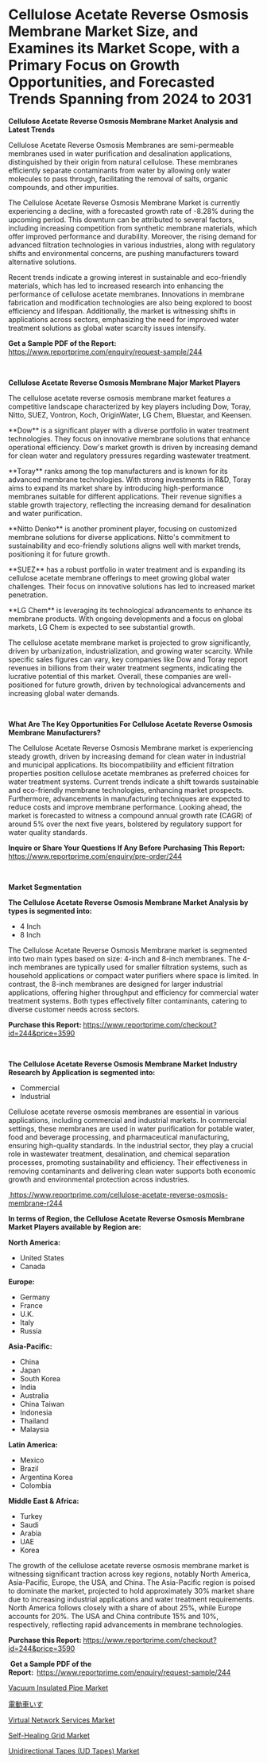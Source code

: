 <p><h1>Cellulose Acetate Reverse Osmosis Membrane Market Size, and Examines its Market Scope, with a Primary Focus on Growth Opportunities, and Forecasted Trends Spanning from 2024 to 2031</h1></p><p><strong>Cellulose Acetate Reverse Osmosis Membrane Market Analysis and Latest Trends</strong></p>
<p><p>Cellulose Acetate Reverse Osmosis Membranes are semi-permeable membranes used in water purification and desalination applications, distinguished by their origin from natural cellulose. These membranes efficiently separate contaminants from water by allowing only water molecules to pass through, facilitating the removal of salts, organic compounds, and other impurities.</p><p>The Cellulose Acetate Reverse Osmosis Membrane Market is currently experiencing a decline, with a forecasted growth rate of -8.28% during the upcoming period. This downturn can be attributed to several factors, including increasing competition from synthetic membrane materials, which offer improved performance and durability. Moreover, the rising demand for advanced filtration technologies in various industries, along with regulatory shifts and environmental concerns, are pushing manufacturers toward alternative solutions.</p><p>Recent trends indicate a growing interest in sustainable and eco-friendly materials, which has led to increased research into enhancing the performance of cellulose acetate membranes. Innovations in membrane fabrication and modification technologies are also being explored to boost efficiency and lifespan. Additionally, the market is witnessing shifts in applications across sectors, emphasizing the need for improved water treatment solutions as global water scarcity issues intensify.</p></p>
<p><strong>Get a Sample PDF of the Report:&nbsp;</strong> <a href="https://www.reportprime.com/enquiry/request-sample/244">https://www.reportprime.com/enquiry/request-sample/244</a></p>
<p>&nbsp;</p>
<p><strong>Cellulose Acetate Reverse Osmosis Membrane Major Market Players</strong></p>
<p><p>The cellulose acetate reverse osmosis membrane market features a competitive landscape characterized by key players including Dow, Toray, Nitto, SUEZ, Vontron, Koch, OriginWater, LG Chem, Bluestar, and Keensen. </p><p>**Dow** is a significant player with a diverse portfolio in water treatment technologies. They focus on innovative membrane solutions that enhance operational efficiency. Dow's market growth is driven by increasing demand for clean water and regulatory pressures regarding wastewater treatment.</p><p>**Toray** ranks among the top manufacturers and is known for its advanced membrane technologies. With strong investments in R&D, Toray aims to expand its market share by introducing high-performance membranes suitable for different applications. Their revenue signifies a stable growth trajectory, reflecting the increasing demand for desalination and water purification.</p><p>**Nitto Denko** is another prominent player, focusing on customized membrane solutions for diverse applications. Nitto's commitment to sustainability and eco-friendly solutions aligns well with market trends, positioning it for future growth.</p><p>**SUEZ** has a robust portfolio in water treatment and is expanding its cellulose acetate membrane offerings to meet growing global water challenges. Their focus on innovative solutions has led to increased market penetration.</p><p>**LG Chem** is leveraging its technological advancements to enhance its membrane products. With ongoing developments and a focus on global markets, LG Chem is expected to see substantial growth.</p><p>The cellulose acetate membrane market is projected to grow significantly, driven by urbanization, industrialization, and growing water scarcity. While specific sales figures can vary, key companies like Dow and Toray report revenues in billions from their water treatment segments, indicating the lucrative potential of this market. Overall, these companies are well-positioned for future growth, driven by technological advancements and increasing global water demands.</p></p>
<p>&nbsp;</p>
<p><strong>What Are The Key Opportunities For Cellulose Acetate Reverse Osmosis Membrane Manufacturers?</strong></p>
<p><p>The Cellulose Acetate Reverse Osmosis Membrane market is experiencing steady growth, driven by increasing demand for clean water in industrial and municipal applications. Its biocompatibility and efficient filtration properties position cellulose acetate membranes as preferred choices for water treatment systems. Current trends indicate a shift towards sustainable and eco-friendly membrane technologies, enhancing market prospects. Furthermore, advancements in manufacturing techniques are expected to reduce costs and improve membrane performance. Looking ahead, the market is forecasted to witness a compound annual growth rate (CAGR) of around 5% over the next five years, bolstered by regulatory support for water quality standards.</p></p>
<p><strong>Inquire or Share Your Questions If Any Before Purchasing This Report:</strong> <a href="https://www.reportprime.com/enquiry/pre-order/244">https://www.reportprime.com/enquiry/pre-order/244</a></p>
<p>&nbsp;</p>
<p><strong>Market Segmentation</strong></p>
<p><strong>The Cellulose Acetate Reverse Osmosis Membrane Market Analysis by types is segmented into:</strong></p>
<p><ul><li>4 Inch</li><li>8 Inch</li></ul></p>
<p><p>The Cellulose Acetate Reverse Osmosis Membrane market is segmented into two main types based on size: 4-inch and 8-inch membranes. The 4-inch membranes are typically used for smaller filtration systems, such as household applications or compact water purifiers where space is limited. In contrast, the 8-inch membranes are designed for larger industrial applications, offering higher throughput and efficiency for commercial water treatment systems. Both types effectively filter contaminants, catering to diverse customer needs across sectors.</p></p>
<p><strong>Purchase this Report:&nbsp;</strong><a href="https://www.reportprime.com/checkout?id=244&price=3590">https://www.reportprime.com/checkout?id=244&price=3590</a></p>
<p>&nbsp;</p>
<p><strong>The Cellulose Acetate Reverse Osmosis Membrane Market Industry Research by Application is segmented into:</strong></p>
<p><ul><li>Commercial</li><li>Industrial</li></ul></p>
<p><p>Cellulose acetate reverse osmosis membranes are essential in various applications, including commercial and industrial markets. In commercial settings, these membranes are used in water purification for potable water, food and beverage processing, and pharmaceutical manufacturing, ensuring high-quality standards. In the industrial sector, they play a crucial role in wastewater treatment, desalination, and chemical separation processes, promoting sustainability and efficiency. Their effectiveness in removing contaminants and delivering clean water supports both economic growth and environmental protection across industries.</p></p>
<p><a href="https://www.reportprime.com/cellulose-acetate-reverse-osmosis-membrane-r244">&nbsp;https://www.reportprime.com/cellulose-acetate-reverse-osmosis-membrane-r244</a></p>
<p><strong>In terms of Region, the Cellulose Acetate Reverse Osmosis Membrane Market Players available by Region are:</strong></p>
<p>
    <p> <strong> North America: </strong>
        <ul>
            <li>United States</li>
            <li>Canada</li>
        </ul>
        </p> 
    <p> <strong> Europe: </strong>
        <ul>
            <li>Germany</li>
            <li>France</li>
            <li>U.K.</li>
            <li>Italy</li>
            <li>Russia</li>
        </ul>
        </p> 
    <p> <strong> Asia-Pacific: </strong>
        <ul>
            <li>China</li>
            <li>Japan</li>
            <li>South Korea</li>
            <li>India</li>
            <li>Australia</li>
            <li>China Taiwan</li>
            <li>Indonesia</li>
            <li>Thailand</li>
            <li>Malaysia</li>
        </ul>
        </p> 
    <p> <strong> Latin America: </strong>
        <ul>
            <li>Mexico</li>
            <li>Brazil</li>
            <li>Argentina Korea</li>
            <li>Colombia</li>
        </ul>
        </p> 
    <p> <strong> Middle East & Africa: </strong>
        <ul>
            <li>Turkey</li>
            <li>Saudi</li>
            <li>Arabia</li>
            <li>UAE</li>
            <li>Korea</li>
        </ul>
    </p>
    </p>
<p><p>The growth of the cellulose acetate reverse osmosis membrane market is witnessing significant traction across key regions, notably North America, Asia-Pacific, Europe, the USA, and China. The Asia-Pacific region is poised to dominate the market, projected to hold approximately 30% market share due to increasing industrial applications and water treatment requirements. North America follows closely with a share of about 25%, while Europe accounts for 20%. The USA and China contribute 15% and 10%, respectively, reflecting rapid advancements in membrane technologies.</p></p>
<p><strong>Purchase this Report: </strong><a href="https://www.reportprime.com/checkout?id=244&price=3590">https://www.reportprime.com/checkout?id=244&price=3590</a></p>
<p>&nbsp;<strong>Get a Sample PDF of the Report:&nbsp;&nbsp;</strong><a href="https://www.reportprime.com/enquiry/request-sample/244">https://www.reportprime.com/enquiry/request-sample/244</a></p>
<p><strong></strong></p>
<p><p><a href="https://medium.com/@guyskiles48/global-vacuum-insulated-pipe-market-trends-and-innovations-a-forward-looking-analysis-2024-2031-184fa1655233">Vacuum Insulated Pipe Market</a></p><p><a href="https://medium.com/@samleite85/%E9%9B%BB%E5%8B%95%E8%BB%8A%E6%A4%85%E5%AD%90%E5%B8%82%E5%A0%B4%E3%81%AB%E9%96%A2%E3%81%99%E3%82%8B%E3%82%B0%E3%83%AD%E3%83%BC%E3%83%90%E3%83%AB%E3%81%AA%E8%A6%96%E7%82%B9-%E3%83%88%E3%83%AC%E3%83%B3%E3%83%89%E3%81%A8%E4%BA%88%E6%B8%AC-2024%E5%B9%B4-2031%E5%B9%B4-47972bf009c9">電動車いす</a></p><p><a href="https://medium.com/@guyskiles48/virtual-network-services-market-outlook-complete-industry-analysis-2024-to-2031-65166392d60f">Virtual Network Services Market</a></p><p><a href="https://issuu.com/reportprime-2/docs/self-healing-grid-market-size-2030._a39329aba52f76">Self-Healing Grid Market</a></p><p><a href="https://github.com/mabutironaldo/Market-Research-Report-List-6/blob/main/unidirectional-tapes-ud-tapes-market.md">Unidirectional Tapes (UD Tapes) Market</a></p></p>